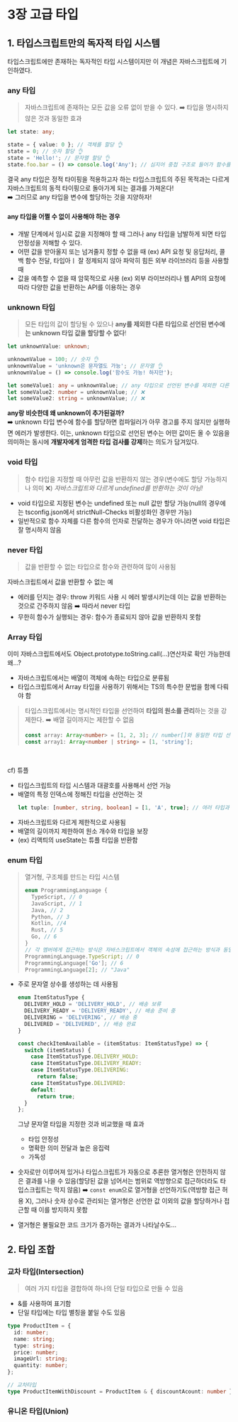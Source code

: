 # 3장 고급 타입

## 1. 타입스크립트만의 독자적 타입 시스템

타입스크립트에만 존재하는 독자적인 타입 시스템이지만 이 개념은 자바스크립트에 기인하였다.

### any 타입

> 자바스크립트에 존재하는 모든 값을 오류 없이 받을 수 있다.
> ➡️ 타입을 명시하지 않은 것과 동일한 효과

```ts
let state: any;

state = { value: 0 }; // 객체를 할당 👌
state = 0; // 숫자 할당 👌
state = 'Hello!'; // 문자열 할당 👌
state.foo.bar = () => console.log('Any'); // 심지어 중첩 구조로 들어가 함수를 할당해도 👌
```

결국 any 타입은 정적 타이핑을 적용하고자 하는 타입스크립트의 주된 목적과는 다르게 자바스크립트의 동적 타이핑으로 돌아가게 되는 결과를 가져온다!<br>
➡️ 그러므로 any 타입을 변수에 할당하는 것을 지양하자!

#### any 타입을 어쩔 수 없이 사용해야 하는 경우

- 개발 단계에서 임시로 값을 지정해야 할 때
  그러나 any 타입을 남발하게 되면 타입 안정성을 저해할 수 있다.
- 어떤 값을 받아올지 또는 넘겨줄지 정할 수 없을 때
  (ex) API 요청 및 응답처리, 콜백 함수 전달, 타입아ㅣ 잘 정제되지 않아 파악히 힘든 외부 라이브러리 등을 사용할 때
- 값을 예측할 수 없을 때 암묵적으로 사용
  (ex) 외부 라이브러리나 웹 API의 요청에 따라 다양한 값을 반환하는 API를 이용하는 경우

### unknown 타입

> 모든 타입의 값이 할당될 수 있으나 **any를 제외한 다른 타입으로 선언된 변수에는 unknown 타입 값을 할당할 수 없다**!

```ts
let unknownValue: unknown;

unknownValue = 100; // 숫자 👌
unknownValue = 'unknown은 문자열도 가능'; // 문자열 👌
unknownValue = () => console.log('함수도 가능! 하지만');

let someValue1: any = unknownValue; // any 타입으로 선언된 변수를 제외한 다른 변수는 모두 할당 불가
let someValue2: number = unknownValue; // ❌
let someValue2: string = unknownValue; // ❌
```

**any랑 비슷한데 왜 unknown이 추가된걸까?**
<br>
➡️ unknown 타입 변수에 함수를 할당하면 컴파일러가 아무 경고를 주지 않지만 실행하면 에러가 발생한다. 이는, unknown 타입으로 선언된 변수는 어떤 값이든 올 수 있음을 의미하는 동시에 **개발자에게 엄격한 타입 검사를 강제**하는 의도가 담겨있다.

### void 타입

> 함수 타입을 지정할 때 아무런 값을 반환하지 않는 경우(변수에도 할당 가능하지나 의미 ❌)
> _자바스크립트와 다르게 undefined를 반환하는 것이 아님!_

- void 타입으로 지정된 변수는 undefined 또는 null 값만 할당 가능(null의 경우에는 tsconfig.json에서 strictNull-Checks 비활성화인 경우만 가능)
- 일반적으로 함수 자체를 다른 함수의 인자로 전달하는 경우가 아니라면 void 타입은 잘 명시하지 않음

### never 타입

> 값을 반환할 수 없는 타입으로 함수와 관련하여 많이 사용됨

자바스크립트에서 값을 반환할 수 없는 예

- 에러를 던지는 경우: throw 키워드 사용 시 에러 발생시키는데 이는 값을 반환하는 것으로 간주하지 않음 ➡️ 따라서 never 타입
- 무한히 함수가 실행되는 경우: 함수가 종료되지 않아 값을 반환하지 못함

### Array 타입

이미 자바스크립트에서도 Object.prototype.toString.call(...)연산자로 확인 가능한데 왜...?

- 자바스크립트에서는 배열이 객체에 속하는 타입으로 분류됨
- 타입스크립트에서 Array 타입을 사용하기 위해서는 TS의 특수한 문법을 함께 다뤄야 함

> 타입스크립트에서는 명시적인 타입을 선언하여 **타입의 원소를 관리**하는 것을 강제한다. ➡️ 배열 길이까지는 제한할 수 없음
>
> ```ts
> const array: Array<number> = [1, 2, 3]; // number[]와 동일한 타입 선언 -> 차이 없음
> const array1: Array<number | string> = [1, 'string'];
> ```

<br>

cf) 튜플

- 타입스크립트의 타입 시스템과 대괄호를 사용해서 선언 가능
- 배열의 특정 인덱스에 정해진 타입을 선언하는 것
  ```ts
  let tuple: [number, string, boolean] = [1, 'A', true]; // 여러 타입과 혼합 가능
  ```
- 자바스크립트와 다르게 제한적으로 사용됨
- 배열의 길이까지 제한하여 원소 개수와 타입을 보장
- (ex) 리액틔의 useState는 튜플 타입을 반환함

### enum 타입

> 열거형, 구조체를 만드는 타입 시스템
>
> ```ts
> enum ProgrammingLanguage {
>   TypeScript, // 0
>   JavaScript, // 1
>   Java, // 2
>   Python, // 3
>   Kotlin, //4
>   Rust, // 5
>   Go, // 6
> }
> // 각 멤버에게 접근하는 방식은 자바스크립트에서 객체의 속성에 접근하는 방식과 동일
> ProgrammingLanguage.TypeScript; // 0
> ProgrammingLanguage['Go']; // 6
> ProgrammingLanguage[2]; // "Java"
> ```

- 주로 문자열 상수를 생성하는 데 사용됨

  ```ts
  enum ItemStatusType {
    DELIVERY_HOLD = 'DELIVERY_HOLD', // 배송 보류
    DELIVERY_READY = 'DELIVERY_READY', // 배송 준비 중
    DELIVERING = 'DELIVERING', // 배송 중
    DELIVERED = 'DELIVERED', // 배송 완료
  }

  const checkItemAvailable = (itemStatus: ItemStatusType) => {
    switch (itemStatus) {
      case ItemStatusType.DELIVERY_HOLD:
      case ItemStatusType.DELIVERY_READY:
      case ItemStatusType.DELIVERING:
        return false;
      case ItemStatusType.DELIVERED:
      default:
        return true;
    }
  };
  ```

  그냥 문자열 타입을 지정한 것과 비교했을 때 효과

  - 타입 안정성
  - 명확한 의미 전달과 높은 응집력
  - 가독성

- 숫자로만 이루어져 있거나 타입스크립트가 자동으로 추론한 열거형은 안전하지 않은 결과를 나을 수 있음(할당된 값을 넘어서는 범위로 역방향으로 접근하더라도 타입스크립트는 막지 않음) ➡️ `const enum`으로 열거형을 선언하기도(역방향 접근 허용 X), 그러나 숫자 상수로 관리되는 열거형은 선언한 값 이외의 값을 할당하거나 접근할 때 이를 방지하지 못함
- 열거형은 불필요한 코드 크기가 증가하는 결과가 나타날수도...

## 2. 타입 조합

### 교차 타입(Intersection)

> 여러 가지 타입을 결합하여 하나의 단일 타입으로 만들 수 있음

- &를 사용하여 표기함
- 단일 타입에는 타입 별칭을 붙일 수도 있음

```ts
type ProductItem = {
  id: number;
  name: string;
  type: string;
  price: number;
  imageUrl: string;
  quantity: number;
};

// 교차타입
type ProductItemWithDiscount = ProductItem & { discountAcount: number };
```

### 유니온 타입(Union)
> 